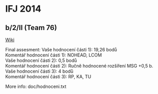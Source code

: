 IFJ 2014
==============
b/2/II (Team 76)
--------------

[Wiki](https://github.com/Marcussk/IFJ/wiki)

Final assesment:
Vaše hodnocení části 1): 19,26 bodů  
  Komentář hodnocení části 1): NOHEAD, LCOM  
Vaše hodnocení části 2): 0,5 bodů  
  Komentář hodnocení části 2): Ručně hodnocené rozšíření MSG +0,5 b.  
Vaše hodnocení části 3): 4 bodů  
  Komentář hodnocení části 3): RP, KA, TU 
  
More info: doc/hodnoceni.txt
